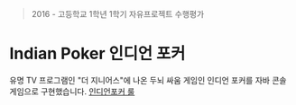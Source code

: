 > 2016 - 고등학교 1학년 1학기 자유프로젝트 수행평가

# Indian Poker 인디언 포커
유명 TV 프로그램인 "더 지니어스"에 나온 두뇌 싸움 게임인 인디언 포커를 자바 콘솔게임으로 구현했습니다.
<a href="http://mazekb.tistory.com/512">인디언포커 룰</a>


